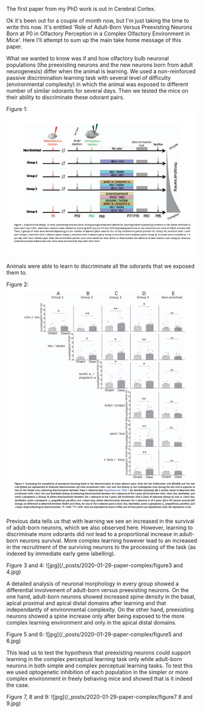 The first paper from my PhD work is out in Cerebral Cortex. 

Ok it's been out for a couple of month now, but I'm just taking the time to write this now. It's entitled 'Role of Adult-Born Versus Preexisting Neurons Born at P0 in Olfactory Perception in a Complex Olfactory Environment in Mice'. Here I'll attempt to sum up the main take home message of this paper. 

What we wanted to know was if and how olfactory bulb neuronal populations (the preexisting neurons and the new neurons born from adult neurogenesis) differ when the animal is learning. We used a non-reinforced passive discrimination learning task with several level of difficulty (environmental complexity) in which the animal was exposed to different number of similar odorants for several days. Then we tested the mice on their ability to discriminate these odorant pairs.

Figure 1: ![jpg](/_posts/2020-01-29-paper-complex/figure1.jpg)

Animals were able to learn to discriminate all the odorants that we exposed them to. 

Figure 2: ![jpg](/_posts/2020-01-29-paper-complex/figure2.jpg)

Previous data tells us that with learning we see an increased in the survival of adult-born neurons, which we also observed here. However, learning to discriminate more odorants did not lead to a proportional increase in adult-born neurons survival. More complex learning however lead to an increased in the recruitment of the surviving neurons to the processing of the task (as indexed by immediate early gene labelling).   

Figure 3 and 4: ![jpg](/_posts/2020-01-29-paper-complex/figure3 and 4.jpg)

A detailed analysis of neuronal morphology in every group showed a differential involvement of adult-born versus preexisting neurons. On the one hand, adult-born neurons showed increased spine density in the basal, apical proximal and apical distal domains after learning and that independantly of environmental complexity. On the other hand, preexisting neurons showed a spine increase only after being exposed to the more complex learning environment and only in the apical distal domains.

Figure 5 and 6: ![jpg](/_posts/2020-01-29-paper-complex/figure5 and 6.jpg)

This lead us to test the hypothesis that preexisting neurons could support learning in the complex perceptual learning task only while adult-born neurons in both simple and complex perceptual learning tasks. To test this we used optogenetic inhibition of each population in the simpler or more complex environment in freely behaving mice and showed that is it indeed the case. 

Figure 7, 8 and 9: ![jpg](/_posts/2020-01-29-paper-complex/figure7 8 and 9.jpg)

